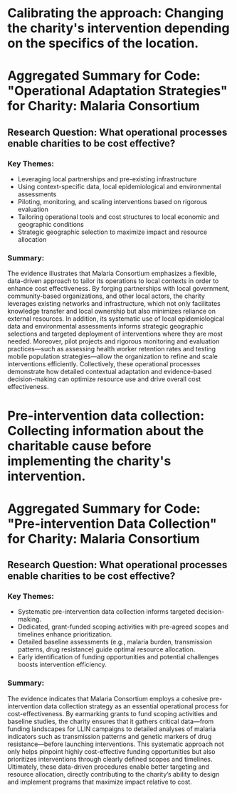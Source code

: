 # Calibrating the approach: Changing the charity's intervention depending on the specifics of the location.
# Aggregated Summary for Code: "Operational Adaptation Strategies" for Charity: Malaria Consortium

## Research Question: What operational processes enable charities to be cost effective?

### Key Themes:
- Leveraging local partnerships and pre-existing infrastructure
- Using context-specific data, local epidemiological and environmental assessments
- Piloting, monitoring, and scaling interventions based on rigorous evaluation
- Tailoring operational tools and cost structures to local economic and geographic conditions
- Strategic geographic selection to maximize impact and resource allocation

### Summary:
The evidence illustrates that Malaria Consortium emphasizes a flexible, data-driven approach to tailor its operations to local contexts in order to enhance cost effectiveness. By forging partnerships with local government, community-based organizations, and other local actors, the charity leverages existing networks and infrastructure, which not only facilitates knowledge transfer and local ownership but also minimizes reliance on external resources. In addition, its systematic use of local epidemiological data and environmental assessments informs strategic geographic selections and targeted deployment of interventions where they are most needed. Moreover, pilot projects and rigorous monitoring and evaluation practices—such as assessing health worker retention rates and testing mobile population strategies—allow the organization to refine and scale interventions efficiently. Collectively, these operational processes demonstrate how detailed contextual adaptation and evidence-based decision-making can optimize resource use and drive overall cost effectiveness.

# Pre-intervention data collection: Collecting information about the charitable cause before implementing the charity's intervention.
# Aggregated Summary for Code: "Pre-intervention Data Collection" for Charity: Malaria Consortium

## Research Question: What operational processes enable charities to be cost effective?

### Key Themes:
- Systematic pre-intervention data collection informs targeted decision-making.
- Dedicated, grant-funded scoping activities with pre-agreed scopes and timelines enhance prioritization.
- Detailed baseline assessments (e.g., malaria burden, transmission patterns, drug resistance) guide optimal resource allocation.
- Early identification of funding opportunities and potential challenges boosts intervention efficiency.

### Summary:
The evidence indicates that Malaria Consortium employs a cohesive pre-intervention data collection strategy as an essential operational process for cost-effectiveness. By earmarking grants to fund scoping activities and baseline studies, the charity ensures that it gathers critical data—from funding landscapes for LLIN campaigns to detailed analyses of malaria indicators such as transmission patterns and genetic markers of drug resistance—before launching interventions. This systematic approach not only helps pinpoint highly cost-effective funding opportunities but also prioritizes interventions through clearly defined scopes and timelines. Ultimately, these data-driven procedures enable better targeting and resource allocation, directly contributing to the charity’s ability to design and implement programs that maximize impact relative to cost.